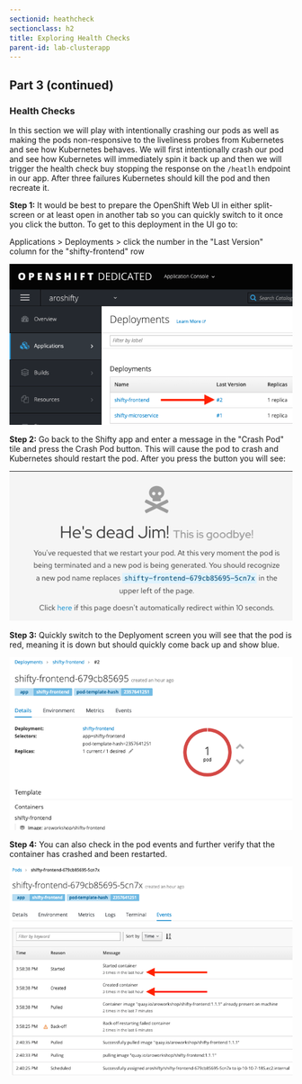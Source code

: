 ```yaml
---
sectionid: heathcheck
sectionclass: h2
title: Exploring Health Checks
parent-id: lab-clusterapp
---
```


## Part 3 (continued)

### Health Checks
In this section we will play with intentionally crashing our pods as well as making the pods non-responsive to the liveliness probes from Kubernetes and see how Kubernetes behaves.  We will first intentionally crash our pod and see how Kubernetes will immediately spin it back up and then we will trigger the health check buy stopping the response on the `/heatlh` endpoint in our app.  After three failures Kubernetes should kill the pod and then recreate it.


**Step 1:** It would be best to prepare the OpenShift Web UI in either split-screen or at least open in another tab so you can quickly switch to it once you click the button. To get to this deployment in the UI go to: 

Applications > Deployments > click the number in the "Last Version" column for the "shifty-frontend" row

![Deploy Num](/media/managedlab/11-shifty-deploynum.png)

**Step 2:** Go back to the Shifty app and enter a message in the "Crash Pod" tile and press the Crash Pod button.  This will cause the pod to crash and Kubernetes should restart the pod. After you press the button you will see:

![Crash Message](/media/managedlab/12-shifty-crashmsg.png)

**Step 3:** Quickly switch to the Deplyoment screen you will see that the pod is red, meaning it is down but should quickly come back up and show blue.

![Pod Crash](/media/managedlab/13-shifty-podcrash.png)

**Step 4:** You can also check in the pod events and further verify that the container has crashed and been restarted.

![Pod Events](/media/managedlab/14-shifty-podevents.png)

